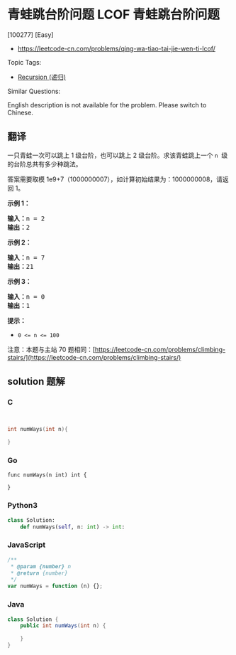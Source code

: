 # 青蛙跳台阶问题 LCOF 青蛙跳台阶问题

[100277] [Easy]

- https://leetcode-cn.com/problems/qing-wa-tiao-tai-jie-wen-ti-lcof/

Topic Tags:

- [Recursion (递归)](https://leetcode-cn.com/tag/recursion/)

Similar Questions:

English description is not available for the problem. Please switch to Chinese.

## 翻译

一只青蛙一次可以跳上 1 级台阶，也可以跳上 2 级台阶。求该青蛙跳上一个 `n`  级的台阶总共有多少种跳法。

答案需要取模 1e9+7（1000000007），如计算初始结果为：1000000008，请返回 1。

**示例 1：**

<pre><strong>输入：</strong>n = 2
<strong>输出：</strong>2
</pre>

**示例 2：**

<pre><strong>输入：</strong>n = 7
<strong>输出：</strong>21
</pre>

**示例 3：**

<pre><strong>输入：</strong>n = 0
<strong>输出：</strong>1</pre>

**提示：**

- `0 <= n <= 100`

注意：本题与主站 70 题相同：[https://leetcode-cn.com/problems/climbing-stairs/](https://leetcode-cn.com/problems/climbing-stairs/)

## solution 题解

### C

```c


int numWays(int n){

}


```

### Go

```golang
func numWays(n int) int {

}
```

### Python3

```python
class Solution:
    def numWays(self, n: int) -> int:
```

### JavaScript

```javascript
/**
 * @param {number} n
 * @return {number}
 */
var numWays = function (n) {};
```

### Java

```java
class Solution {
    public int numWays(int n) {

    }
}
```
